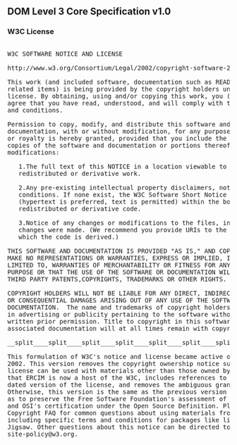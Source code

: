 ## DOM Level 3 Core Specification v1.0

### W3C License
<pre>

W3C SOFTWARE NOTICE AND LICENSE

http://www.w3.org/Consortium/Legal/2002/copyright-software-20021231

This work (and included software, documentation such as READMEs, or other
related items) is being provided by the copyright holders under the following
license. By obtaining, using and/or copying this work, you (the licensee)
agree that you have read, understood, and will comply with the following terms
and conditions.

Permission to copy, modify, and distribute this software and its
documentation, with or without modification, for any purpose and without fee
or royalty is hereby granted, provided that you include the following on ALL
copies of the software and documentation or portions thereof, including
modifications:

   1.The full text of this NOTICE in a location viewable to users of the
   redistributed or derivative work.

   2.Any pre-existing intellectual property disclaimers, notices, or terms and
   conditions. If none exist, the W3C Software Short Notice should be included
   (hypertext is preferred, text is permitted) within the body of any
   redistributed or derivative code.

   3.Notice of any changes or modifications to the files, including the date
   changes were made. (We recommend you provide URIs to the location from
   which the code is derived.)

THIS SOFTWARE AND DOCUMENTATION IS PROVIDED "AS IS," AND COPYRIGHT HOLDERS
MAKE NO REPRESENTATIONS OR WARRANTIES, EXPRESS OR IMPLIED, INCLUDING BUT NOT
LIMITED TO, WARRANTIES OF MERCHANTABILITY OR FITNESS FOR ANY PARTICULAR
PURPOSE OR THAT THE USE OF THE SOFTWARE OR DOCUMENTATION WILL NOT INFRINGE ANY
THIRD PARTY PATENTS,COPYRIGHTS, TRADEMARKS OR OTHER RIGHTS.

COPYRIGHT HOLDERS WILL NOT BE LIABLE FOR ANY DIRECT, INDIRECT, SPECIAL
OR CONSEQUENTIAL DAMAGES ARISING OUT OF ANY USE OF THE SOFTWARE OR
DOCUMENTATION.  The name and trademarks of copyright holders may NOT be used
in advertising or publicity pertaining to the software without specific,
written prior permission. Title to copyright in this software and any
associated documentation will at all times remain with copyright holders.

__split____split____split____split____split____split____split____split____split__

This formulation of W3C's notice and license became active on December 31
2002. This version removes the copyright ownership notice such that this
license can be used with materials other than those owned by the W3C, reflects
that ERCIM is now a host of the W3C, includes references to this specific
dated version of the license, and removes the ambiguous grant of "use".
Otherwise, this version is the same as the previous version and is written so
as to preserve the Free Software Foundation's assessment of GPL compatibility
and OSI's certification under the Open Source Definition. Please see our
Copyright FAQ for common questions about using materials from our site,
including specific terms and conditions for packages like libwww, Amaya, and
Jigsaw. Other questions about this notice can be directed to
site-policy@w3.org.

</pre>
